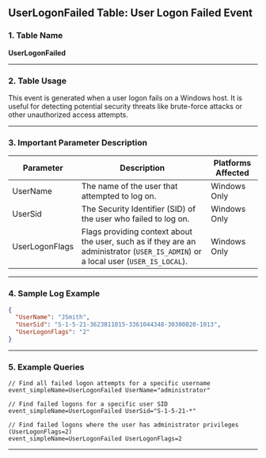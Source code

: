 ## UserLogonFailed Table: User Logon Failed Event

### 1. Table Name
**UserLogonFailed**

---

### 2. Table Usage
This event is generated when a user logon fails on a Windows host. It is useful for detecting potential security threats like brute-force attacks or other unauthorized access attempts.

---

### 3. Important Parameter Description

| Parameter | Description | Platforms Affected |
|---|---|---|
| UserName | The name of the user that attempted to log on. | Windows Only |
| UserSid | The Security Identifier (SID) of the user who failed to log on. | Windows Only |
| UserLogonFlags | Flags providing context about the user, such as if they are an administrator (`USER_IS_ADMIN`) or a local user (`USER_IS_LOCAL`). | Windows Only |

---

### 4. Sample Log Example

```json
{
  "UserName": "JSmith",
  "UserSid": "S-1-5-21-3623811015-3361044348-30300820-1013",
  "UserLogonFlags": "2"
}
```
---

### 5. Example Queries
```xql
// Find all failed logon attempts for a specific username
event_simpleName=UserLogonFailed UserName="administrator"

// Find failed logons for a specific user SID
event_simpleName=UserLogonFailed UserSid="S-1-5-21-*"

// Find failed logons where the user has administrator privileges (UserLogonFlags=2)
event_simpleName=UserLogonFailed UserLogonFlags=2
```
---
